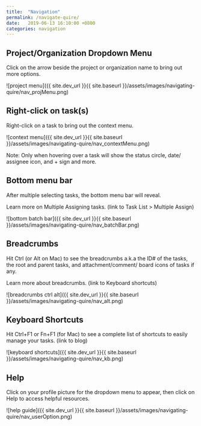 ```yaml
---
title:  "Navigation"
permalink: /navigate-quire/
date:   2019-06-13 16:10:00 +0800
categories: navigation
---
```





## Project/Organization Dropdown Menu
Click on the arrow beside the project or organization name to bring out more options. 



![project menu]({{ site.dev_url }}{{ site.baseurl }}/assets/images/navigating-quire/nav_projMenu.png)











## Right-click on task(s)
Right-click on a task to bring out the context menu. 


![context menu]({{ site.dev_url }}{{ site.baseurl }}/assets/images/navigating-quire/nav_contextMenu.png)






Note: Only when hovering over a task will show the status circle, date/ assignee icon, and + sign and more. 









## Bottom menu bar
After multiple selecting tasks, the bottom menu bar will reveal. 

Learn more on Multiple Assigning tasks.  (link to Task List > Multiple Assign)



![bottom batch bar]({{ site.dev_url }}{{ site.baseurl }}/assets/images/navigating-quire/nav_batchBar.png)






## Breadcrumbs
Hit Ctrl (or Alt on Mac) to see the breadcrumbs a.k.a the ID# of the tasks, the root and parent tasks, and attachment/comment/ board icons of tasks if any. 

Learn more about breadcrumbs. (link to Keyboard shortcuts) 



![breadcrumbs ctrl alt]({{ site.dev_url }}{{ site.baseurl }}/assets/images/navigating-quire/nav_alt.png)









## Keyboard Shortcuts
Hit Ctrl+F1 or Fn+F1 (for Mac) to see a complete list of shortcuts to easily manage your tasks. (link to blog)



![keyboard shortcuts]({{ site.dev_url }}{{ site.baseurl }}/assets/images/navigating-quire/nav_kb.png)








## Help
Click on your profile picture for the dropdown menu to appear, then click on Help to access helpful resources. 



![help guide]({{ site.dev_url }}{{ site.baseurl }}/assets/images/navigating-quire/nav_userOption.png)





